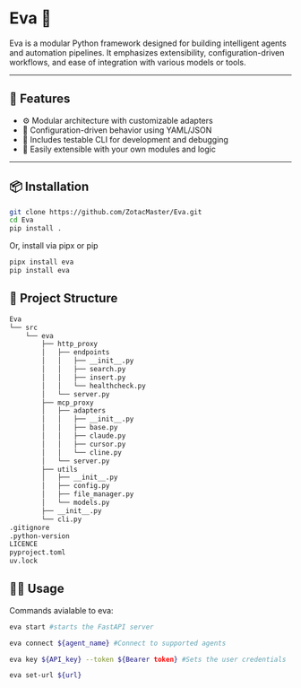 # Eva 🧠

Eva is a modular Python framework designed for building intelligent agents and automation pipelines. It emphasizes extensibility, configuration-driven workflows, and ease of integration with various models or tools.

---

## 🚀 Features

- ⚙️ Modular architecture with customizable adapters  
- 📁 Configuration-driven behavior using YAML/JSON  
- 🧪 Includes testable CLI for development and debugging  
- 🧵 Easily extensible with your own modules and logic  

---

## 📦 Installation

```bash
git clone https://github.com/ZotacMaster/Eva.git
cd Eva
pip install .
```
Or, install via pipx or pip
```bash
pipx install eva
pip install eva
```

## 📂 Project Structure
```bash 
Eva
└── src
    └── eva
        ├── http_proxy
        │   ├── endpoints
        │   │   ├── __init__.py
        │   │   ├── search.py
        │   │   ├── insert.py
        │   │   └── healthcheck.py
        │   └── server.py
        ├── mcp_proxy
        │   ├── adapters
        │   │   ├── __init__.py
        │   │   ├── base.py
        │   │   ├── claude.py
        │   │   ├── cursor.py
        │   │   └── cline.py
        │   └── server.py
        ├── utils
        │   ├── __init__.py
        │   ├── config.py
        │   ├── file_manager.py
        │   └── models.py
        ├── __init__.py
        └── cli.py
.gitignore
.python-version
LICENCE
pyproject.toml
uv.lock
```

## 🧑‍💻 Usage
Commands avialable to eva:
```bash
eva start #starts the FastAPI server

eva connect ${agent_name} #Connect to supported agents

eva key ${API_key} --token ${Bearer token} #Sets the user credentials

eva set-url ${url}
```
